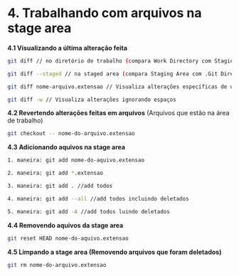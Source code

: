 # 4. Trabalhando com arquivos na stage area

**4.1 Visualizando a última alteração feita**
```bash
git diff // no diretório de trabalho (compara Work Directory com Staging Area)

git diff --staged // na staged area (compara Staging Area com .Git Directory)

git diff nome-arquivo.extensao // Visualiza alterações específicas de um commit

git diff -w // Visualiza alterações ignorando espaços
```

**4.2 Revertendo alterações feitas em arquivos** (Arquivos que estão na área de trabalho)
```bash
git checkout -- nome-do-arquivo.extensao
```

**4.3 Adicionando aquivos na stage area**
```bash
1. maneira: git add nome-do-aquivo.extensao

2. maneira: git add *.extensao

3. maneira: git add . //add todos

4. maneira: git add --all //add todos incluindo deletados

5. maneira: git add -A //add todos luindo deletados
```

**4.4 Removendo aquivos da stage area**
```bash
git reset HEAD nome-do-aquivo.extensao
```
**4.5 Limpando a stage area (Removendo arquivos que foram deletados)**
```bash
git rm nome-do-arquivo.extensao
```
